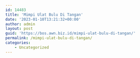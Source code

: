 ```yaml
---
id: 14483
title: 'Mimpi Ulat Bulu Di Tangan'
date: '2023-01-10T13:21:32+00:00'
author: admin
layout: post
guid: 'https://bos.awn.biz.id/mimpi-ulat-bulu-di-tangan/'
permalink: /mimpi-ulat-bulu-di-tangan/
categories:
    - Uncategorized
---
```


